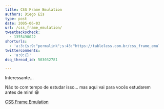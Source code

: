 ```yaml
---
title: CSS Frame Emulation
authors: Diego Eis
type: post
date: 2005-06-03
url: /css_frame_emulation/
tweetbackscheck:
  - 1355490022
shorturls:
  - 'a:3:{s:9:"permalink";s:43:"https://tableless.com.br/css_frame_emulation";s:7:"tinyurl";s:26:"https://tinyurl.com/3d56rda";s:4:"isgd";s:19:"https://is.gd/PXEWCF";}'
twittercomments:
  - 'a:0:{}'
dsq_thread_id: 503032781

---
```

Interessante&#8230;
  
Não to com tempo de estudar isso&#8230; mas aqui vai para vocês estudarem antes de mim! 😀 

[CSS Frame Emulation][1]

 [1]: https://www.stunicholls.myby.co.uk/layouts/frame.html